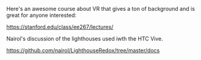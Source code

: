 
Here's an awesome course about VR that gives a ton of background and is great for anyone interested: 

https://stanford.edu/class/ee267/lectures/


Nairol's discussion of the lighthouses used iwth the HTC Vive.

https://github.com/nairol/LighthouseRedox/tree/master/docs
